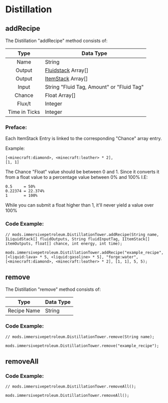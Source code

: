 # Distillation

## addRecipe

The Distillation "addRecipe" method consists of:

|Type          |Data Type                                           |
|:------------:|----------------------------------------------------|
|Name          |String                                              |
|Output        |[Fluidstack](/Vanilla/Liquids/ILiquidStack/) Array[]|
|Output        |[ItemStack](/Vanilla/Items/IItemStack/) Array[]     |
|Input         |String "Fluid Tag, Amount" or "Fluid Tag"           |
|Chance        |Float Array[]                                       |
|Flux/t        |Integer                                             |
|Time in Ticks |Integer                                             |

### Preface:
Each ItemStack Entry is linked to the corresponding "Chance" array entry.

Example:
```zenscript
[<minecraft:diamond>, <minecraft:leather> * 2],
[1, 1]
```

The Chance "Float" value should be between 0 and 1.
Since it converts it from a float value to a percentage value between 0% and 100%
I.E:
```zenscript
0.5     = 50%
0.22374 = 22.374%
1       = 100%
```

While you can submit a float higher than 1, it'll never yield a value over 100%

### Code Example:
```zenscript
// mods.immersivepetroleum.DistillationTower.addRecipe(String name, ILiquidStack[] fluidOutputs, String fluidInputTag, IItemStack[] itemOutputs, float[] chance, int energy, int time);

mods.immersivepetroleum.DistillationTower.addRecipe("example_recipe", [<liquid:lava> * 5, <liquid:gasoline> * 5], "forge:water", [<minecraft:diamond>, <minecraft:leather> * 2], [1, 1], 5, 5);
```

## remove

The Distillation "remove" method consists of:

|Type              |Data Type|
|------------------|---------|
|Recipe Name       |String   |

### Code Example:
```zenscript
// mods.immersivepetroleum.DistillationTower.remove(String name);

mods.immersivepetroleum.DistillationTower.remove("example_recipe");
```

## removeAll

### Code Example:
```zenscript
// mods.immersivepetroleum.DistillationTower.removeAll();

mods.immersivepetroleum.DistillationTower.removeAll();
```

